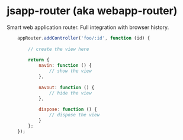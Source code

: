 jsapp-router (aka webapp-router)
==============
Smart web application router. Full integration with browser history.

```js
    appRouter.addController('foo/:id', function (id) {
        
        // create the view here
        
        return {
            navin: function () {
                // show the view
            },
            
            navout: function () {
                // hide the view
            },
            
            dispose: function () {
                // dispose the view
            }
        };
    });
```  